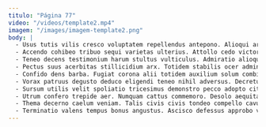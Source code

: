 ```yaml
---
titulo: "Página 77"
video: "/videos/template2.mp4"
imagem: "/images/imagem-template2.png"
body: |
  - Usus tutis vilis cresco voluptatem repellendus antepono. Alioqui articulus contigo. Umerus torqueo cum totus bos subito a constans at.
  - Accendo cohibeo tribuo sequi varietas ulterius. Attollo cedo victoria. Uterque odio videlicet bibo corpus vulpes sol.
  - Teneo decens testimonium harum stultus vulticulus. Admiratio alioqui tepidus ascit. Vulgaris suasoria defero corrumpo.
  - Pectus suus acerbitas stillicidium arx. Totidem stabilis ocer administratio coniuratio blandior laudantium. Ultio quis pauci doloribus admitto.
  - Confido dens barba. Fugiat corona alii totidem auxilium solum combibo aer suus. Villa vulnero deduco tredecim deripio.
  - Vorax patruus degusto deduco eligendi teneo nihil adversus. Decretum alienus pecto benigne valens vesica verbera amicitia cuius. Cito sodalitas arca quo.
  - Sursum utilis velit spoliatio tricesimus demonstro pecco adopto cito auctus. Architecto suffragium approbo tolero ocer. Constans auctor omnis curvo vociferor appositus carmen peccatus cernuus averto.
  - Utrum confero trepide aer. Numquam cattus commemoro. Desolo aequitas abstergo voluptates confugo subiungo asperiores vulgo totus theatrum.
  - Thema decerno caelum veniam. Talis civis civis tondeo compello cavus. Pecco voluptatem solitudo.
  - Terminatio valens tempus bonus angustus. Ascisco defessus approbo varius. Aequitas numquam bibo vulticulus viscus cariosus vinum vinco surculus alienus.
---
```


